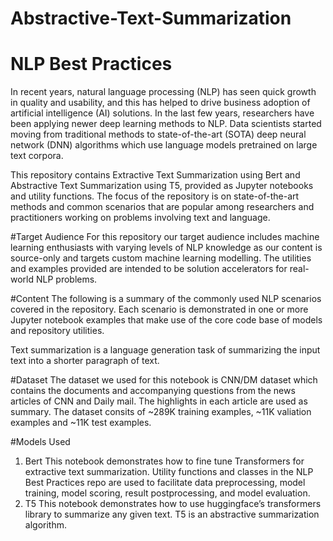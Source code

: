 # Abstractive-Text-Summarization

# NLP Best Practices
In recent years, natural language processing (NLP) has seen quick growth in quality and usability, and this has helped to drive business adoption of artificial intelligence (AI) solutions. In the last few years, researchers have been applying newer deep learning methods to NLP. Data scientists started moving from traditional methods to state-of-the-art (SOTA) deep neural network (DNN) algorithms which use language models pretrained on large text corpora.

This repository contains Extractive Text Summarization using Bert and Abstractive Text Summarization using T5, provided as Jupyter notebooks and utility functions. The focus of the repository is on state-of-the-art methods and common scenarios that are popular among researchers and practitioners working on problems involving text and language.

#Target Audience
For this repository our target audience includes machine learning enthusiasts with varying levels of NLP knowledge as our content is source-only and targets custom machine learning modelling. The utilities and examples provided are intended to be solution accelerators for real-world NLP problems.

#Content
The following is a summary of the commonly used NLP scenarios covered in the repository. Each scenario is demonstrated in one or more Jupyter notebook examples that make use of the core code base of models and repository utilities.

Text summarization is a language generation task of summarizing the input text into a shorter paragraph of text.

#Dataset 
The dataset we used for this notebook is CNN/DM dataset which contains the documents and accompanying questions from the news articles of CNN and Daily mail. The highlights in each article are used as summary. The dataset consits of ~289K training examples, ~11K valiation examples and ~11K test examples.

#Models Used
1. Bert
   This notebook demonstrates how to fine tune Transformers for extractive text summarization. Utility functions and classes in the NLP Best Practices repo are used to facilitate    data preprocessing, model training, model scoring, result postprocessing, and model evaluation.
2. T5
   This notebook demonstrates how to use huggingface’s transformers library to summarize any given text. T5 is an abstractive summarization algorithm.
  
   
   
  
